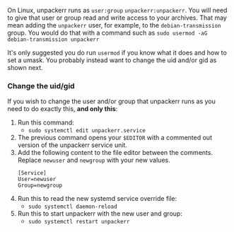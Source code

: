 On Linux, unpackerr runs as `user:group` `unpackerr:unpackerr`. You will need to give that
user or group read and write access to your archives. That may mean adding the `unpackerr`
user, for example, to the `debian-transmission` group.
You would do that with a command such as `sudo usermod -aG debian-transmission unpackerr`

It's only suggested you do run `usermod` if you know what it does and how to set a umask.
You probably instead want to change the uid and/or gid as shown next.

### Change the uid/gid

If you wish to change the user and/or group that unpackerr runs as you need to do exactly this, **and only this**:

1. Run this command:
   - `sudo systemctl edit unpackerr.service`
1. The previous command opens your `$EDITOR` with a commented out version of the unpackerr service unit.
1. Add the following content to the file editor between the comments.
   Replace `newuser` and `newgroup` with your new values.
   ```systemd
   [Service]
   User=newuser
   Group=newgroup
   ```
1. Run this to read the new systemd service override file:
   - `sudo systemctl daemon-reload`
1. Run this to start unpackerr with the new user and group:
   - `sudo systemctl restart unpackerr`
